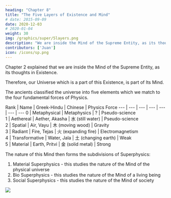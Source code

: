 ```yaml
---
heading: "Chapter 8"
title: "The Five Layers of Existence and Mind"
# date: 2015-09-09
date: 2020-12-03
# 2020-01-04
weight: 30
img: /graphics/super/5layers.png
description: "We are inside the Mind of the Supreme Entity, as its thoughts in Existence"
contributors: ['Juan']
icon: /icons/sp.png
---
```



Chapter 2 explained that we are inside the Mind of the Supreme Entity, as its thoughts in Existence. 

Therefore, our Universe which is a part of this Existence, is part of Its Mind.

The ancients classified the universe into five elements which we match to the four fundamental forces of Physics. 


Rank | Name | Greek-Hindu | Chinese | Physics Force 
--- | --- | --- | --- | --- | --- | --- 
0 | Metaphysical | Metaphysics | ? | Pseudo-science  
1 | Aethereal | Aether, Akasha | 水 (still water) | Pseudo-science  
2 | Spatial | Air, Vayu | 木 (moving wood) | Gravity  
3 | Radiant | Fire, Tejas | 火 (expanding fire) | Electromagnetism  
4 | Transformative | Water, Jala | 土 (changing earth) | Weak  
5 | Material | Earth, Pritvi | 金 (solid metal) | Strong 


The nature of this Mind then forms the subdivisions of Superphysics:

1. Material Superphysics - this studies the nature of the Mind of the physical universe
2. Bio Superphysics - this studies the nature of the Mind of a living being
3. Social Superphysics - this studies the nature of the Mind of society

![](/graphics/super/5layers.png)



<!-- The five layers solve the mysteries of gravitation and the Higgs field by expanding the scope of knowledge into the aether.   -->

